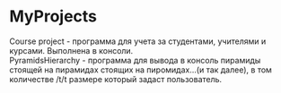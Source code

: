 # MyProjects

Course project - программа для учета за студентами, учителями и курсами. Выполнена в консоли.                     
PyramidsHierarchy - программа для вывода в консоль пирамиды стоящей на пирамидах стоящих на пиромидах...(и так далее), в том количестве  /t/t размере который задаст пользователь.
